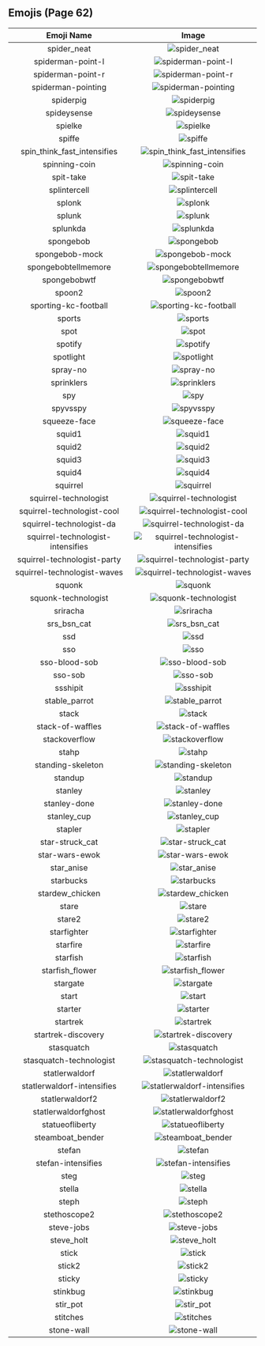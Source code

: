 
  ## Emojis (Page 62)
  |Emoji Name|Image|
  | :-: | :-: |
  |spider_neat| ![spider_neat](/output/spider_neat.gif)|
  |spiderman-point-l| ![spiderman-point-l](/output/spiderman-point-l.png)|
  |spiderman-point-r| ![spiderman-point-r](/output/spiderman-point-r.png)|
  |spiderman-pointing| ![spiderman-pointing](/output/spiderman-pointing.png)|
  |spiderpig| ![spiderpig](/output/spiderpig.gif)|
  |spideysense| ![spideysense](/output/spideysense.png)|
  |spielke| ![spielke](/output/spielke.png)|
  |spiffe| ![spiffe](/output/spiffe.png)|
  |spin_think_fast_intensifies| ![spin_think_fast_intensifies](/output/spin_think_fast_intensifies.gif)|
  |spinning-coin| ![spinning-coin](/output/spinning-coin.gif)|
  |spit-take| ![spit-take](/output/spit-take.gif)|
  |splintercell| ![splintercell](/output/splintercell.png)|
  |splonk| ![splonk](/output/splonk.png)|
  |splunk| ![splunk](/output/splunk.png)|
  |splunkda| ![splunkda](/output/splunkda.png)|
  |spongebob| ![spongebob](/output/spongebob.png)|
  |spongebob-mock| ![spongebob-mock](/output/spongebob-mock.png)|
  |spongebobtellmemore| ![spongebobtellmemore](/output/spongebobtellmemore.jpg)|
  |spongebobwtf| ![spongebobwtf](/output/spongebobwtf.jpg)|
  |spoon2| ![spoon2](/output/spoon2.jpg)|
  |sporting-kc-football| ![sporting-kc-football](/output/sporting-kc-football.png)|
  |sports| ![sports](/output/sports.png)|
  |spot| ![spot](/output/spot.gif)|
  |spotify| ![spotify](/output/spotify.png)|
  |spotlight| ![spotlight](/output/spotlight.png)|
  |spray-no| ![spray-no](/output/spray-no.gif)|
  |sprinklers| ![sprinklers](/output/sprinklers.gif)|
  |spy| ![spy](/output/spy.png)|
  |spyvsspy| ![spyvsspy](/output/spyvsspy.png)|
  |squeeze-face| ![squeeze-face](/output/squeeze-face.png)|
  |squid1| ![squid1](/output/squid1.png)|
  |squid2| ![squid2](/output/squid2.png)|
  |squid3| ![squid3](/output/squid3.png)|
  |squid4| ![squid4](/output/squid4.png)|
  |squirrel| ![squirrel](/output/squirrel.png)|
  |squirrel-technologist| ![squirrel-technologist](/output/squirrel-technologist.png)|
  |squirrel-technologist-cool| ![squirrel-technologist-cool](/output/squirrel-technologist-cool.png)|
  |squirrel-technologist-da| ![squirrel-technologist-da](/output/squirrel-technologist-da.png)|
  |squirrel-technologist-intensifies| ![squirrel-technologist-intensifies](/output/squirrel-technologist-intensifies.gif)|
  |squirrel-technologist-party| ![squirrel-technologist-party](/output/squirrel-technologist-party.gif)|
  |squirrel-technologist-waves| ![squirrel-technologist-waves](/output/squirrel-technologist-waves.gif)|
  |squonk| ![squonk](/output/squonk.png)|
  |squonk-technologist| ![squonk-technologist](/output/squonk-technologist.png)|
  |sriracha| ![sriracha](/output/sriracha.jpg)|
  |srs_bsn_cat| ![srs_bsn_cat](/output/srs_bsn_cat.png)|
  |ssd| ![ssd](/output/ssd.jpg)|
  |sso| ![sso](/output/sso.png)|
  |sso-blood-sob| ![sso-blood-sob](/output/sso-blood-sob.png)|
  |sso-sob| ![sso-sob](/output/sso-sob.png)|
  |ssshipit| ![ssshipit](/output/ssshipit.png)|
  |stable_parrot| ![stable_parrot](/output/stable_parrot.gif)|
  |stack| ![stack](/output/stack.png)|
  |stack-of-waffles| ![stack-of-waffles](/output/stack-of-waffles.gif)|
  |stackoverflow| ![stackoverflow](/output/stackoverflow.png)|
  |stahp| ![stahp](/output/stahp.jpg)|
  |standing-skeleton| ![standing-skeleton](/output/standing-skeleton.png)|
  |standup| ![standup](/output/standup.gif)|
  |stanley| ![stanley](/output/stanley.png)|
  |stanley-done| ![stanley-done](/output/stanley-done.gif)|
  |stanley_cup| ![stanley_cup](/output/stanley_cup.png)|
  |stapler| ![stapler](/output/stapler.png)|
  |star-struck_cat| ![star-struck_cat](/output/star-struck_cat.png)|
  |star-wars-ewok| ![star-wars-ewok](/output/star-wars-ewok.png)|
  |star_anise| ![star_anise](/output/star_anise.jpg)|
  |starbucks| ![starbucks](/output/starbucks.png)|
  |stardew_chicken| ![stardew_chicken](/output/stardew_chicken.png)|
  |stare| ![stare](/output/stare.png)|
  |stare2| ![stare2](/output/stare2.gif)|
  |starfighter| ![starfighter](/output/starfighter.png)|
  |starfire| ![starfire](/output/starfire.gif)|
  |starfish| ![starfish](/output/starfish.jpg)|
  |starfish_flower| ![starfish_flower](/output/starfish_flower.png)|
  |stargate| ![stargate](/output/stargate.jpg)|
  |start| ![start](/output/start.jpg)|
  |starter| ![starter](/output/starter.png)|
  |startrek| ![startrek](/output/startrek.png)|
  |startrek-discovery| ![startrek-discovery](/output/startrek-discovery.png)|
  |stasquatch| ![stasquatch](/output/stasquatch.png)|
  |stasquatch-technologist| ![stasquatch-technologist](/output/stasquatch-technologist.png)|
  |statlerwaldorf| ![statlerwaldorf](/output/statlerwaldorf.png)|
  |statlerwaldorf-intensifies| ![statlerwaldorf-intensifies](/output/statlerwaldorf-intensifies.gif)|
  |statlerwaldorf2| ![statlerwaldorf2](/output/statlerwaldorf2.png)|
  |statlerwaldorfghost| ![statlerwaldorfghost](/output/statlerwaldorfghost.gif)|
  |statueofliberty| ![statueofliberty](/output/statueofliberty.png)|
  |steamboat_bender| ![steamboat_bender](/output/steamboat_bender.png)|
  |stefan| ![stefan](/output/stefan.png)|
  |stefan-intensifies| ![stefan-intensifies](/output/stefan-intensifies.gif)|
  |steg| ![steg](/output/steg.png)|
  |stella| ![stella](/output/stella.gif)|
  |steph| ![steph](/output/steph.jpg)|
  |stethoscope2| ![stethoscope2](/output/stethoscope2.jpg)|
  |steve-jobs| ![steve-jobs](/output/steve-jobs.jpg)|
  |steve_holt| ![steve_holt](/output/steve_holt.png)|
  |stick| ![stick](/output/stick.png)|
  |stick2| ![stick2](/output/stick2.png)|
  |sticky| ![sticky](/output/sticky.jpg)|
  |stinkbug| ![stinkbug](/output/stinkbug.jpg)|
  |stir_pot| ![stir_pot](/output/stir_pot.gif)|
  |stitches| ![stitches](/output/stitches.png)|
  |stone-wall| ![stone-wall](/output/stone-wall.png)|
  